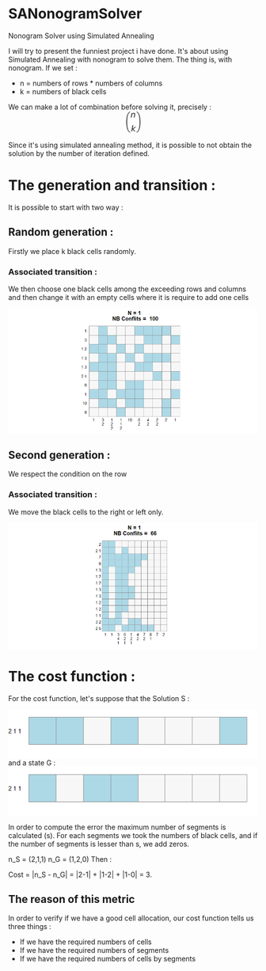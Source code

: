# SANonogramSolver
Nonogram Solver using Simulated Annealing

I will try to present the funniest project i have done. It's about using Simulated Annealing with nonogram to solve them.
The thing is, with nonogram. If we set : 
- n = numbers of rows * numbers of columns
- k = numbers of black cells

We can make a lot of combination before solving it, precisely : <img src="https://raw.githubusercontent.com/ezulfica/SANonogramSolver/main/img/binom.png" style="display: block; margin: auto;" />

Since it's using simulated annealing method, it is possible to not obtain the solution by the number of iteration defined. 

# The generation and transition :

It is possible to start with two way : 

## Random generation : 
Firstly we place k black cells randomly. 

### Associated transition : 
We then choose one black cells among the exceeding rows and columns and then change it with an empty cells where it is require to add one cells

<img src="https://raw.githubusercontent.com/ezulfica/SANonogramSolver/main/img/ezgif-7-254174d756.gif" style="display: block; margin: auto;" />

## Second generation : 
We respect the condition on the row

### Associated transition :
We move the black cells to the right or left only. 

<img src="https://raw.githubusercontent.com/ezulfica/SANonogramSolver/main/img/ezgif-7-b83879f7d8.gif" style="display: block; margin: auto;" />

# The cost function : 

For the cost function, let's suppose that the Solution S : 

<img src="https://raw.githubusercontent.com/ezulfica/SANonogramSolver/main/img/err1.png" style="display: block; margin: auto;" />
and a state G : 

<img src="https://raw.githubusercontent.com/ezulfica/SANonogramSolver/main/img/err2.png" style="display: block; margin: auto;" />

In order to compute the error the maximum number of segments is calculated (s). 
For each segments we took the numbers of black cells, and if the number of segments is lesser than s, we add zeros. 

n_S = (2,1,1)
n_G = (1,2,0)
Then : 

Cost = |n_S - n_G| = |2-1| + |1-2| + |1-0| = 3. 

## The reason of this metric
In order to verify if we have a good cell allocation, our cost function tells us three things : 
- If we have the required numbers of cells
- If we have the required numbers of segments
- If we have the required numbers of cells by segments



